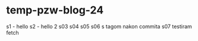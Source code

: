 # temp-pzw-blog-24

s1 - hello
s2 - hello 2
s03 
s04
s05
s06 s tagom nakon commita
s07 testiram fetch